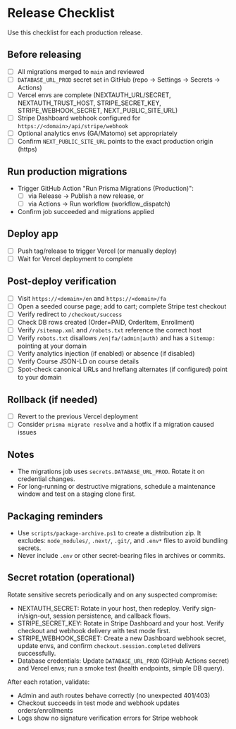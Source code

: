 # Release Checklist

Use this checklist for each production release.

## Before releasing
- [ ] All migrations merged to `main` and reviewed
- [ ] `DATABASE_URL_PROD` secret set in GitHub (repo → Settings → Secrets → Actions)
- [ ] Vercel envs are complete (NEXTAUTH_URL/SECRET, NEXTAUTH_TRUST_HOST, STRIPE_SECRET_KEY, STRIPE_WEBHOOK_SECRET, NEXT_PUBLIC_SITE_URL)
- [ ] Stripe Dashboard webhook configured for `https://<domain>/api/stripe/webhook`
- [ ] Optional analytics envs (GA/Matomo) set appropriately
 - [ ] Confirm `NEXT_PUBLIC_SITE_URL` points to the exact production origin (https)

## Run production migrations
- Trigger GitHub Action "Run Prisma Migrations (Production)":
  - [ ] via Release → Publish a new release, or
  - [ ] via Actions → Run workflow (workflow_dispatch)
- Confirm job succeeded and migrations applied

## Deploy app
- [ ] Push tag/release to trigger Vercel (or manually deploy)
- [ ] Wait for Vercel deployment to complete

## Post-deploy verification
- [ ] Visit `https://<domain>/en` and `https://<domain>/fa`
- [ ] Open a seeded course page; add to cart; complete Stripe test checkout
- [ ] Verify redirect to `/checkout/success`
- [ ] Check DB rows created (Order=PAID, OrderItem, Enrollment)
- [ ] Verify `/sitemap.xml` and `/robots.txt` reference the correct host
- [ ] Verify `robots.txt` disallows `/en|fa/(admin|auth)` and has a `Sitemap:` pointing at your domain
- [ ] Verify analytics injection (if enabled) or absence (if disabled)
- [ ] Verify Course JSON-LD on course details
 - [ ] Spot-check canonical URLs and hreflang alternates (if configured) point to your domain

## Rollback (if needed)
- [ ] Revert to the previous Vercel deployment
- [ ] Consider `prisma migrate resolve` and a hotfix if a migration caused issues

## Notes
- The migrations job uses `secrets.DATABASE_URL_PROD`. Rotate it on credential changes.
- For long-running or destructive migrations, schedule a maintenance window and test on a staging clone first.

## Packaging reminders
- Use `scripts/package-archive.ps1` to create a distribution zip. It excludes: `node_modules/`, `.next/`, `.git/`, and `.env*` files to avoid bundling secrets.
- Never include `.env` or other secret-bearing files in archives or commits.

## Secret rotation (operational)
Rotate sensitive secrets periodically and on any suspected compromise:

- NEXTAUTH_SECRET: Rotate in your host, then redeploy. Verify sign-in/sign-out, session persistence, and callback flows.
- STRIPE_SECRET_KEY: Rotate in Stripe Dashboard and your host. Verify checkout and webhook delivery with test mode first.
- STRIPE_WEBHOOK_SECRET: Create a new Dashboard webhook secret, update envs, and confirm `checkout.session.completed` delivers successfully.
- Database credentials: Update `DATABASE_URL_PROD` (GitHub Actions secret) and Vercel envs; run a smoke test (health endpoints, simple DB query).

After each rotation, validate:
- Admin and auth routes behave correctly (no unexpected 401/403)
- Checkout succeeds in test mode and webhook updates orders/enrollments
- Logs show no signature verification errors for Stripe webhook
